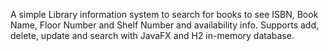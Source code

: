 A simple Library information system to search for books to see ISBN, Book Name, Floor Number and Shelf Number
and availability info. Supports add, delete, update and search with JavaFX and H2 in-memory database.




